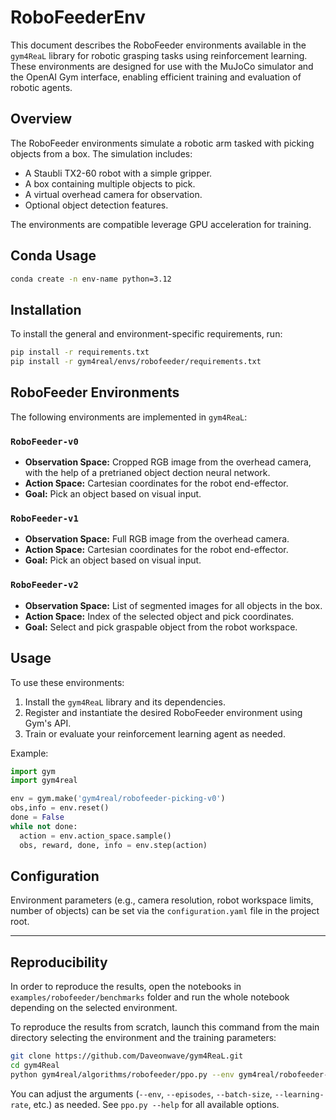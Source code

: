 # RoboFeederEnv

This document describes the RoboFeeder environments available in the `gym4ReaL` library for robotic grasping tasks using reinforcement learning. These environments are designed for use with the MuJoCo simulator and the OpenAI Gym interface, enabling efficient training and evaluation of robotic agents.

## Overview

The RoboFeeder environments simulate a robotic arm tasked with picking objects from a box. The simulation includes:

- A Staubli TX2-60 robot with a simple gripper.
- A box containing multiple objects to pick.
- A virtual overhead camera for observation.
- Optional object detection features.

The environments are compatible leverage GPU acceleration for training.

## Conda Usage

```bash
conda create -n env-name python=3.12
```

## Installation

To install the general and environment-specific requirements, run:

```bash
pip install -r requirements.txt
pip install -r gym4real/envs/robofeeder/requirements.txt
```

## RoboFeeder Environments

The following environments are implemented in `gym4ReaL`:

### `RoboFeeder-v0`

- **Observation Space:** Cropped RGB image from the overhead camera, with the help of a pretrianed object dection neural network.
- **Action Space:** Cartesian coordinates for the robot end-effector.
- **Goal:** Pick an object based on visual input.

### `RoboFeeder-v1`

- **Observation Space:** Full RGB image from the overhead camera.
- **Action Space:** Cartesian coordinates for the robot end-effector.
- **Goal:** Pick an object based on visual input.

### `RoboFeeder-v2`

- **Observation Space:** List of segmented images for all objects in the box.
- **Action Space:** Index of the selected object and pick coordinates.
- **Goal:** Select and pick graspable object from the robot workspace.

## Usage

To use these environments:

1. Install the `gym4ReaL` library and its dependencies.
2. Register and instantiate the desired RoboFeeder environment using Gym's API.
3. Train or evaluate your reinforcement learning agent as needed.

Example:

```python
import gym
import gym4real

env = gym.make('gym4real/robofeeder-picking-v0')
obs,info = env.reset()
done = False
while not done:
  action = env.action_space.sample()
  obs, reward, done, info = env.step(action)
```

## Configuration

Environment parameters (e.g., camera resolution, robot workspace limits, number of objects) can be set via the `configuration.yaml` file in the project root.

---


## Reproducibility

In order to reproduce the results, open the notebooks in `examples/robofeeder/benchmarks` folder and run the whole notebook depending on the selected environment.


To reproduce the results from scratch, launch this command from the main directory selecting the environment and the training parameters:
```bash
git clone https://github.com/Daveonwave/gym4ReaL.git
cd gym4Real
python gym4real/algorithms/robofeeder/ppo.py --env gym4real/robofeeder-planning --episodes 1000 --batch-size 64 --learning-rate 0.0003
```
You can adjust the arguments (`--env`, `--episodes`, `--batch-size`, `--learning-rate`, etc.) as needed. See `ppo.py --help` for all available options.


